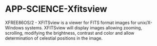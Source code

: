 APP-SCIENCE-Xfitsview
=====================

XFREE86OS/2 - XFITSview is a viewer for FITS format images for unix/X-Windows systems.  XFITSview will display images allowing zooming, scrolling, modifying the brightness, contrast and color and allow determination of celestial positions in the image.
